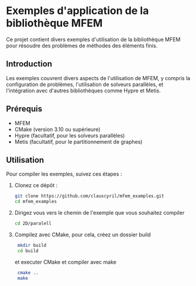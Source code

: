 # Exemples d'application de la bibliothèque MFEM

Ce projet contient divers exemples d'utilisation de la bibliothèque MFEM pour résoudre des problèmes de méthodes des éléments finis.

## Introduction

Les exemples couvrent divers aspects de l'utilisation de MFEM, y compris la configuration de problèmes, l'utilisation de solveurs parallèles, et l'intégration avec d'autres bibliothèques comme Hypre et Metis.

## Prérequis

- MFEM 
- CMake (version 3.10 ou supérieure)
- Hypre (facultatif, pour les solveurs parallèles)
- Metis (facultatif, pour le partitionnement de graphes)

## Utilisation

Pour compiler les exemples, suivez ces étapes :

1. Clonez ce dépôt :
   ```bash
   git clone https://github.com/clauscyril/mfem_examples.git
   cd mfem_examples
    ```
2. Dirigez vous vers le chemin de l'exemple que vous souhaitez compiler 
    ```bash
   cd 2D/paralell
    ```
3. Compilez avec CMake, pour cela, créez un dossier build
   ```bash
    mkdir build
    cd build
    ```
    et executer CMake et compiler avec make
   ```bash
    cmake ..
    make
    ```

